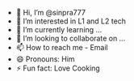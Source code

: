 - 👋 Hi, I’m @sinpra777
- 👀 I’m interested in L1 and L2 tech
- 🌱 I’m currently learning ...
- 💞️ I’m looking to collaborate on ...
- 📫 How to reach me - Email
- 😄 Pronouns: Him
- ⚡ Fun fact: Love Cooking

<!---
sinpra777/sinpra777 is a ✨ special ✨ repository because its `README.md` (this file) appears on your GitHub profile.
You can click the Preview link to take a look at your changes.
--->
